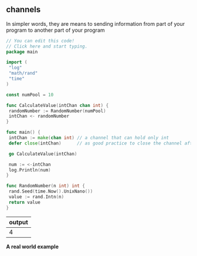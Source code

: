 ## channels

In simpler words, they are means to sending information from part of your program to another part of your program

```go
// You can edit this code!
// Click here and start typing.
package main

import (
 "log"
 "math/rand"
 "time"
)

const numPool = 10

func CalculateValue(intChan chan int) {
 randomNumber := RandomNumber(numPool)
 intChan <- randomNumber
}

func main() {
 intChan := make(chan int) // a channel that can hold only int
 defer close(intChan)      // as good practice to close the channel after main finish executing, that's why we use defer

 go CalculateValue(intChan)

 num := <-intChan
 log.Println(num)
}

func RandomNumber(n int) int {
 rand.Seed(time.Now().UnixNano())
 value := rand.Intn(n)
 return value
}

```

| output |
| -- |
| 4 |
**A real world example**
